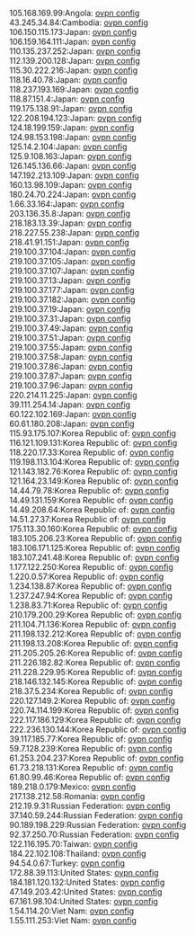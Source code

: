 105.168.169.99:Angola: [ovpn config](vpn/105_168_169_99.ovpn)  
43.245.34.84:Cambodia: [ovpn config](vpn/43_245_34_84.ovpn)  
106.150.115.173:Japan: [ovpn config](vpn/106_150_115_173.ovpn)  
106.159.164.111:Japan: [ovpn config](vpn/106_159_164_111.ovpn)  
110.135.237.252:Japan: [ovpn config](vpn/110_135_237_252.ovpn)  
112.139.200.128:Japan: [ovpn config](vpn/112_139_200_128.ovpn)  
115.30.222.216:Japan: [ovpn config](vpn/115_30_222_216.ovpn)  
118.16.40.78:Japan: [ovpn config](vpn/118_16_40_78.ovpn)  
118.237.193.169:Japan: [ovpn config](vpn/118_237_193_169.ovpn)  
118.87.151.4:Japan: [ovpn config](vpn/118_87_151_4.ovpn)  
119.175.138.91:Japan: [ovpn config](vpn/119_175_138_91.ovpn)  
122.208.194.123:Japan: [ovpn config](vpn/122_208_194_123.ovpn)  
124.18.199.159:Japan: [ovpn config](vpn/124_18_199_159.ovpn)  
124.98.153.198:Japan: [ovpn config](vpn/124_98_153_198.ovpn)  
125.14.2.104:Japan: [ovpn config](vpn/125_14_2_104.ovpn)  
125.9.108.163:Japan: [ovpn config](vpn/125_9_108_163.ovpn)  
126.145.136.66:Japan: [ovpn config](vpn/126_145_136_66.ovpn)  
147.192.213.109:Japan: [ovpn config](vpn/147_192_213_109.ovpn)  
160.13.98.109:Japan: [ovpn config](vpn/160_13_98_109.ovpn)  
180.24.70.224:Japan: [ovpn config](vpn/180_24_70_224.ovpn)  
1.66.33.164:Japan: [ovpn config](vpn/1_66_33_164.ovpn)  
203.136.35.8:Japan: [ovpn config](vpn/203_136_35_8.ovpn)  
218.183.13.39:Japan: [ovpn config](vpn/218_183_13_39.ovpn)  
218.227.55.238:Japan: [ovpn config](vpn/218_227_55_238.ovpn)  
218.41.91.151:Japan: [ovpn config](vpn/218_41_91_151.ovpn)  
219.100.37.104:Japan: [ovpn config](vpn/219_100_37_104.ovpn)  
219.100.37.105:Japan: [ovpn config](vpn/219_100_37_105.ovpn)  
219.100.37.107:Japan: [ovpn config](vpn/219_100_37_107.ovpn)  
219.100.37.13:Japan: [ovpn config](vpn/219_100_37_13.ovpn)  
219.100.37.177:Japan: [ovpn config](vpn/219_100_37_177.ovpn)  
219.100.37.182:Japan: [ovpn config](vpn/219_100_37_182.ovpn)  
219.100.37.19:Japan: [ovpn config](vpn/219_100_37_19.ovpn)  
219.100.37.31:Japan: [ovpn config](vpn/219_100_37_31.ovpn)  
219.100.37.49:Japan: [ovpn config](vpn/219_100_37_49.ovpn)  
219.100.37.51:Japan: [ovpn config](vpn/219_100_37_51.ovpn)  
219.100.37.55:Japan: [ovpn config](vpn/219_100_37_55.ovpn)  
219.100.37.58:Japan: [ovpn config](vpn/219_100_37_58.ovpn)  
219.100.37.86:Japan: [ovpn config](vpn/219_100_37_86.ovpn)  
219.100.37.87:Japan: [ovpn config](vpn/219_100_37_87.ovpn)  
219.100.37.96:Japan: [ovpn config](vpn/219_100_37_96.ovpn)  
220.214.11.225:Japan: [ovpn config](vpn/220_214_11_225.ovpn)  
39.111.254.14:Japan: [ovpn config](vpn/39_111_254_14.ovpn)  
60.122.102.169:Japan: [ovpn config](vpn/60_122_102_169.ovpn)  
60.61.180.208:Japan: [ovpn config](vpn/60_61_180_208.ovpn)  
115.93.175.107:Korea Republic of: [ovpn config](vpn/115_93_175_107.ovpn)  
116.121.109.131:Korea Republic of: [ovpn config](vpn/116_121_109_131.ovpn)  
118.220.17.33:Korea Republic of: [ovpn config](vpn/118_220_17_33.ovpn)  
119.198.113.104:Korea Republic of: [ovpn config](vpn/119_198_113_104.ovpn)  
121.143.182.76:Korea Republic of: [ovpn config](vpn/121_143_182_76.ovpn)  
121.164.23.149:Korea Republic of: [ovpn config](vpn/121_164_23_149.ovpn)  
14.44.79.78:Korea Republic of: [ovpn config](vpn/14_44_79_78.ovpn)  
14.49.131.159:Korea Republic of: [ovpn config](vpn/14_49_131_159.ovpn)  
14.49.208.64:Korea Republic of: [ovpn config](vpn/14_49_208_64.ovpn)  
14.51.27.37:Korea Republic of: [ovpn config](vpn/14_51_27_37.ovpn)  
175.113.30.160:Korea Republic of: [ovpn config](vpn/175_113_30_160.ovpn)  
183.105.206.23:Korea Republic of: [ovpn config](vpn/183_105_206_23.ovpn)  
183.106.171.125:Korea Republic of: [ovpn config](vpn/183_106_171_125.ovpn)  
183.107.241.48:Korea Republic of: [ovpn config](vpn/183_107_241_48.ovpn)  
1.177.122.250:Korea Republic of: [ovpn config](vpn/1_177_122_250.ovpn)  
1.220.0.57:Korea Republic of: [ovpn config](vpn/1_220_0_57.ovpn)  
1.234.138.87:Korea Republic of: [ovpn config](vpn/1_234_138_87.ovpn)  
1.237.247.94:Korea Republic of: [ovpn config](vpn/1_237_247_94.ovpn)  
1.238.83.71:Korea Republic of: [ovpn config](vpn/1_238_83_71.ovpn)  
210.179.200.29:Korea Republic of: [ovpn config](vpn/210_179_200_29.ovpn)  
211.104.71.136:Korea Republic of: [ovpn config](vpn/211_104_71_136.ovpn)  
211.198.132.212:Korea Republic of: [ovpn config](vpn/211_198_132_212.ovpn)  
211.198.13.208:Korea Republic of: [ovpn config](vpn/211_198_13_208.ovpn)  
211.205.205.26:Korea Republic of: [ovpn config](vpn/211_205_205_26.ovpn)  
211.226.182.82:Korea Republic of: [ovpn config](vpn/211_226_182_82.ovpn)  
211.228.229.95:Korea Republic of: [ovpn config](vpn/211_228_229_95.ovpn)  
218.146.132.145:Korea Republic of: [ovpn config](vpn/218_146_132_145.ovpn)  
218.37.5.234:Korea Republic of: [ovpn config](vpn/218_37_5_234.ovpn)  
220.127.149.2:Korea Republic of: [ovpn config](vpn/220_127_149_2.ovpn)  
220.74.114.199:Korea Republic of: [ovpn config](vpn/220_74_114_199.ovpn)  
222.117.186.129:Korea Republic of: [ovpn config](vpn/222_117_186_129.ovpn)  
222.236.130.144:Korea Republic of: [ovpn config](vpn/222_236_130_144.ovpn)  
39.117.185.77:Korea Republic of: [ovpn config](vpn/39_117_185_77.ovpn)  
59.7.128.239:Korea Republic of: [ovpn config](vpn/59_7_128_239.ovpn)  
61.253.204.237:Korea Republic of: [ovpn config](vpn/61_253_204_237.ovpn)  
61.73.218.131:Korea Republic of: [ovpn config](vpn/61_73_218_131.ovpn)  
61.80.99.46:Korea Republic of: [ovpn config](vpn/61_80_99_46.ovpn)  
189.218.0.179:Mexico: [ovpn config](vpn/189_218_0_179.ovpn)  
217.138.212.58:Romania: [ovpn config](vpn/217_138_212_58.ovpn)  
212.19.9.31:Russian Federation: [ovpn config](vpn/212_19_9_31.ovpn)  
37.140.59.244:Russian Federation: [ovpn config](vpn/37_140_59_244.ovpn)  
90.189.198.229:Russian Federation: [ovpn config](vpn/90_189_198_229.ovpn)  
92.37.250.70:Russian Federation: [ovpn config](vpn/92_37_250_70.ovpn)  
122.116.195.70:Taiwan: [ovpn config](vpn/122_116_195_70.ovpn)  
184.22.102.108:Thailand: [ovpn config](vpn/184_22_102_108.ovpn)  
94.54.0.67:Turkey: [ovpn config](vpn/94_54_0_67.ovpn)  
172.88.39.113:United States: [ovpn config](vpn/172_88_39_113.ovpn)  
184.181.120.132:United States: [ovpn config](vpn/184_181_120_132.ovpn)  
47.149.203.42:United States: [ovpn config](vpn/47_149_203_42.ovpn)  
67.161.98.104:United States: [ovpn config](vpn/67_161_98_104.ovpn)  
1.54.114.20:Viet Nam: [ovpn config](vpn/1_54_114_20.ovpn)  
1.55.111.253:Viet Nam: [ovpn config](vpn/1_55_111_253.ovpn)  
